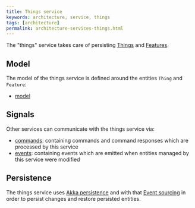 ```yaml
---
title: Things service
keywords: architecture, service, things
tags: [architecture]
permalink: architecture-services-things.html
---
```


The "things" service takes care of persisting [Things](basic-thing.html) and [Features](basic-feature.html).

## Model

The model of the things service is defined around the entities `Thing` and `Feature`:

* [model](https://github.com/eclipse/ditto/tree/master/model/things/src/main/java/org/eclipse/ditto/model/things)

## Signals

Other services can communicate with the things service via:

* [commands](https://github.com/eclipse/ditto/tree/master/signals/commands/things/src/main/java/org/eclipse/ditto/signals/commands/things):
  containing commands and command responses which are processed by this service
* [events](https://github.com/eclipse/ditto/tree/master/signals/events/things/src/main/java/org/eclipse/ditto/signals/events/things):
  containing events which are emitted when entities managed by this service were modified

## Persistence

The things service uses [Akka persistence](https://doc.akka.io/docs/akka/current/persistence.html?language=java) and 
with that [Event sourcing](http://localhost:4000/basic-signals.html#architectural-style) in order to persist changes 
and restore persisted entities.

